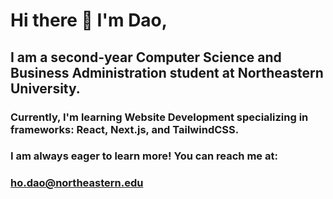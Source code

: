 # Hi there 👋 I'm Dao,
## I am a second-year Computer Science and Business Administration student at Northeastern University.
### Currently, I'm learning Website Development specializing in frameworks: React, Next.js, and TailwindCSS.
### I am always eager to learn more! You can reach me at:  
### ho.dao@northeastern.edu
<!--
**Dao-Ho/Dao-Ho** is a ✨ _special_ ✨ repository because its `README.md` (this file) appears on your GitHub profile.

Here are some ideas to get you started:

- 🔭 I’m currently working on ...
- 🌱 I’m currently learning ...
- 👯 I’m looking to collaborate on ...
- 🤔 I’m looking for help with ...
- 💬 Ask me about ...
- 📫 How to reach me: ...
- 😄 Pronouns: ...
- ⚡ Fun fact: ...
-->
